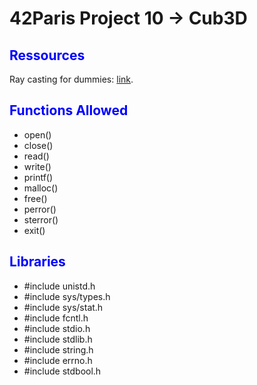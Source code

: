 <style>
  h2 {
    color : blue;
  }
</style>

<h1><strong>42Paris Project 10 -> Cub3D</strong></h1>

<h2><strong>Ressources</strong></h2>

  <p>Ray casting for dummies: <a
  href="https://guy-grave.developpez.com/tutoriels/jeux/doom-wolfenstein-raycasting/">link</a>.
  </p>


<h2><strong>Functions Allowed</strong></h2>
<ul>
  <li>open()</li>
  <li>close()</li>
  <li>read()</li>
  <li>write()</li>
  <li>printf()</li>
  <li>malloc()</li>
  <li>free()</li>
  <li>perror()</li>
  <li>sterror()</li>
  <li>exit()</li>
  </ul>
  
<h2><strong>Libraries</strong></h2>
<ul>
  <li>#include unistd.h</li>
  <li>#include sys/types.h</li>
  <li>#include sys/stat.h</li>
  <li>#include fcntl.h</li>
  <li>#include stdio.h</li>
  <li>#include stdlib.h</li>
  <li>#include string.h</li>
  <li>#include errno.h</li>
  <li>#include stdbool.h</li>
</ul>